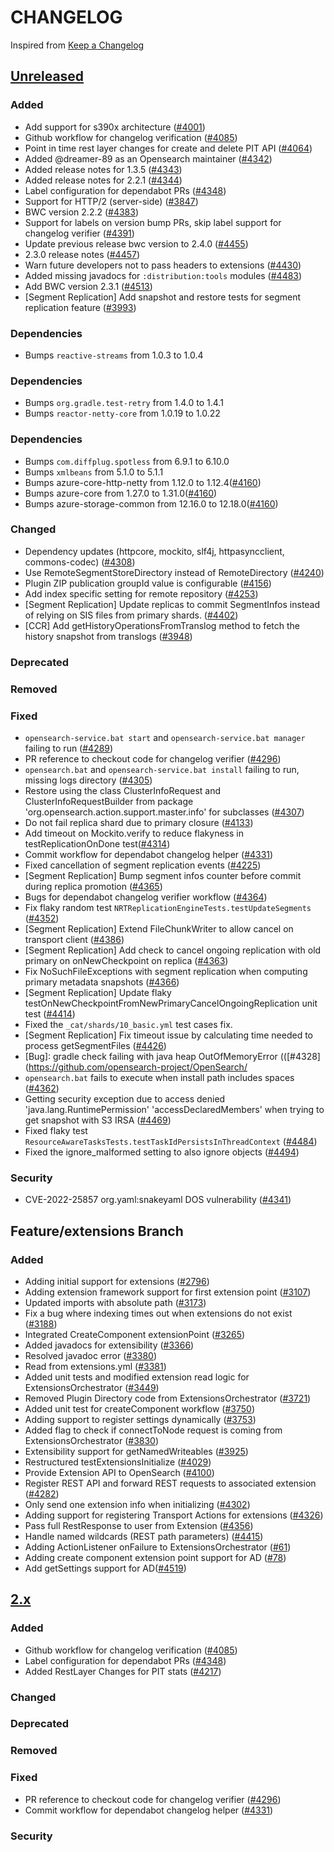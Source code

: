 # CHANGELOG
Inspired from [Keep a Changelog](https://keepachangelog.com/en/1.0.0/)

## [Unreleased]
### Added
- Add support for s390x architecture ([#4001](https://github.com/opensearch-project/OpenSearch/pull/4001))
- Github workflow for changelog verification ([#4085](https://github.com/opensearch-project/OpenSearch/pull/4085))
- Point in time rest layer changes for create and delete PIT API ([#4064](https://github.com/opensearch-project/OpenSearch/pull/4064))
- Added @dreamer-89 as an Opensearch maintainer ([#4342](https://github.com/opensearch-project/OpenSearch/pull/4342))
- Added release notes for 1.3.5 ([#4343](https://github.com/opensearch-project/OpenSearch/pull/4343))
- Added release notes for 2.2.1 ([#4344](https://github.com/opensearch-project/OpenSearch/pull/4344))
- Label configuration for dependabot PRs ([#4348](https://github.com/opensearch-project/OpenSearch/pull/4348))
- Support for HTTP/2 (server-side) ([#3847](https://github.com/opensearch-project/OpenSearch/pull/3847))
- BWC version 2.2.2 ([#4383](https://github.com/opensearch-project/OpenSearch/pull/4383))
- Support for labels on version bump PRs, skip label support for changelog verifier ([#4391](https://github.com/opensearch-project/OpenSearch/pull/4391))
- Update previous release bwc version to 2.4.0 ([#4455](https://github.com/opensearch-project/OpenSearch/pull/4455))
- 2.3.0 release notes ([#4457](https://github.com/opensearch-project/OpenSearch/pull/4457))
- Warn future developers not to pass headers to extensions ([#4430](https://github.com/opensearch-project/OpenSearch/pull/4430))
- Added missing javadocs for `:distribution:tools` modules ([#4483](https://github.com/opensearch-project/OpenSearch/pull/4483))
- Add BWC version 2.3.1 ([#4513](https://github.com/opensearch-project/OpenSearch/pull/4513))
- [Segment Replication] Add snapshot and restore tests for segment replication feature ([#3993](https://github.com/opensearch-project/OpenSearch/pull/3993))

### Dependencies
- Bumps `reactive-streams` from 1.0.3 to 1.0.4

### Dependencies
- Bumps `org.gradle.test-retry` from 1.4.0 to 1.4.1
- Bumps `reactor-netty-core` from 1.0.19 to 1.0.22

### Dependencies
- Bumps `com.diffplug.spotless` from 6.9.1 to 6.10.0
- Bumps `xmlbeans` from 5.1.0 to 5.1.1
- Bumps azure-core-http-netty from 1.12.0 to 1.12.4([#4160](https://github.com/opensearch-project/OpenSearch/pull/4160))
- Bumps azure-core from 1.27.0 to 1.31.0([#4160](https://github.com/opensearch-project/OpenSearch/pull/4160))
- Bumps azure-storage-common from 12.16.0 to 12.18.0([#4160](https://github.com/opensearch-project/OpenSearch/pull/4160))

### Changed
- Dependency updates (httpcore, mockito, slf4j, httpasyncclient, commons-codec) ([#4308](https://github.com/opensearch-project/OpenSearch/pull/4308))
- Use RemoteSegmentStoreDirectory instead of RemoteDirectory ([#4240](https://github.com/opensearch-project/OpenSearch/pull/4240))
- Plugin ZIP publication groupId value is configurable ([#4156](https://github.com/opensearch-project/OpenSearch/pull/4156))
- Add index specific setting for remote repository ([#4253](https://github.com/opensearch-project/OpenSearch/pull/4253))
- [Segment Replication] Update replicas to commit SegmentInfos instead of relying on SIS files from primary shards. ([#4402](https://github.com/opensearch-project/OpenSearch/pull/4402))
- [CCR] Add getHistoryOperationsFromTranslog method to fetch the history snapshot from translogs ([#3948](https://github.com/opensearch-project/OpenSearch/pull/3948))

### Deprecated

### Removed

### Fixed
- `opensearch-service.bat start` and `opensearch-service.bat manager` failing to run ([#4289](https://github.com/opensearch-project/OpenSearch/pull/4289))
- PR reference to checkout code for changelog verifier ([#4296](https://github.com/opensearch-project/OpenSearch/pull/4296))
- `opensearch.bat` and `opensearch-service.bat install` failing to run, missing logs directory ([#4305](https://github.com/opensearch-project/OpenSearch/pull/4305))
- Restore using the class ClusterInfoRequest and ClusterInfoRequestBuilder from package 'org.opensearch.action.support.master.info' for subclasses ([#4307](https://github.com/opensearch-project/OpenSearch/pull/4307))
- Do not fail replica shard due to primary closure ([#4133](https://github.com/opensearch-project/OpenSearch/pull/4133))
- Add timeout on Mockito.verify to reduce flakyness in testReplicationOnDone test([#4314](https://github.com/opensearch-project/OpenSearch/pull/4314))
- Commit workflow for dependabot changelog helper ([#4331](https://github.com/opensearch-project/OpenSearch/pull/4331))
- Fixed cancellation of segment replication events ([#4225](https://github.com/opensearch-project/OpenSearch/pull/4225))
- [Segment Replication] Bump segment infos counter before commit during replica promotion ([#4365](https://github.com/opensearch-project/OpenSearch/pull/4365))
- Bugs for dependabot changelog verifier workflow ([#4364](https://github.com/opensearch-project/OpenSearch/pull/4364))
- Fix flaky random test `NRTReplicationEngineTests.testUpdateSegments` ([#4352](https://github.com/opensearch-project/OpenSearch/pull/4352))
- [Segment Replication] Extend FileChunkWriter to allow cancel on transport client ([#4386](https://github.com/opensearch-project/OpenSearch/pull/4386))
- [Segment Replication] Add check to cancel ongoing replication with old primary on onNewCheckpoint on replica ([#4363](https://github.com/opensearch-project/OpenSearch/pull/4363))
- Fix NoSuchFileExceptions with segment replication when computing primary metadata snapshots ([#4366](https://github.com/opensearch-project/OpenSearch/pull/4366))
- [Segment Replication] Update flaky testOnNewCheckpointFromNewPrimaryCancelOngoingReplication unit test ([#4414](https://github.com/opensearch-project/OpenSearch/pull/4414))
- Fixed the `_cat/shards/10_basic.yml` test cases fix.
- [Segment Replication] Fix timeout issue by calculating time needed to process getSegmentFiles ([#4426](https://github.com/opensearch-project/OpenSearch/pull/4426))
- [Bug]: gradle check failing with java heap OutOfMemoryError (([#4328](https://github.com/opensearch-project/OpenSearch/
- `opensearch.bat` fails to execute when install path includes spaces ([#4362](https://github.com/opensearch-project/OpenSearch/pull/4362))
- Getting security exception due to access denied 'java.lang.RuntimePermission' 'accessDeclaredMembers' when trying to get snapshot with S3 IRSA ([#4469](https://github.com/opensearch-project/OpenSearch/pull/4469))
- Fixed flaky test `ResourceAwareTasksTests.testTaskIdPersistsInThreadContext` ([#4484](https://github.com/opensearch-project/OpenSearch/pull/4484))
- Fixed the ignore_malformed setting to also ignore objects ([#4494](https://github.com/opensearch-project/OpenSearch/pull/4494))

### Security
- CVE-2022-25857 org.yaml:snakeyaml DOS vulnerability ([#4341](https://github.com/opensearch-project/OpenSearch/pull/4341))

## Feature/extensions Branch

### Added
 - Adding initial support for extensions ([#2796](https://github.com/opensearch-project/OpenSearch/pull/2796))
 - Adding extension framework support for first extension point ([#3107](https://github.com/opensearch-project/OpenSearch/pull/3107))
 - Updated imports with absolute path ([#3173](https://github.com/opensearch-project/OpenSearch/pull/3173))
 - Fix a bug where indexing times out when extensions do not exist ([#3188](https://github.com/opensearch-project/OpenSearch/pull/3188))
 - Integrated CreateComponent extensionPoint ([#3265](https://github.com/opensearch-project/OpenSearch/pull/3265))
 - Added javadocs for extensibility ([#3366](https://github.com/opensearch-project/OpenSearch/pull/3366))
 - Resolved javadoc error ([#3380](https://github.com/opensearch-project/OpenSearch/pull/3380))
 - Read from extensions.yml ([#3381](https://github.com/opensearch-project/OpenSearch/pull/3381))
 - Added unit tests and modified extension read logic for ExtensionsOrchestrator ([#3449](https://github.com/opensearch-project/OpenSearch/pull/3449))
 - Removed Plugin Directory code from ExtensionsOrchestrator ([#3721](https://github.com/opensearch-project/OpenSearch/pull/3721))
 - Added unit test for createComponent workflow ([#3750](https://github.com/opensearch-project/OpenSearch/pull/3750))
 - Adding support to register settings dynamically ([#3753](https://github.com/opensearch-project/OpenSearch/pull/3753))
 - Added flag to check if connectToNode request is coming from ExtensionsOrchestrator ([#3830](https://github.com/opensearch-project/OpenSearch/pull/3830))
 - Extensibility support for getNamedWriteables ([#3925](https://github.com/opensearch-project/OpenSearch/pull/3925))
 - Restructured testExtensionsInitialize ([#4029](https://github.com/opensearch-project/OpenSearch/pull/4029))
 - Provide Extension API to OpenSearch ([#4100](https://github.com/opensearch-project/OpenSearch/pull/4100))
 - Register REST API and forward REST requests to associated extension ([#4282](https://github.com/opensearch-project/OpenSearch/pull/4282))
 - Only send one extension info when initializing ([#4302](https://github.com/opensearch-project/OpenSearch/pull/4302))
 - Adding support for registering Transport Actions for extensions ([#4326](https://github.com/opensearch-project/OpenSearch/pull/4326))
 - Pass full RestResponse to user from Extension ([#4356](https://github.com/opensearch-project/OpenSearch/pull/4356))
 - Handle named wildcards (REST path parameters) ([#4415](https://github.com/opensearch-project/OpenSearch/pull/4415))
 - Adding ActionListener onFailure to ExtensionsOrchestrator ([#61](https://github.com/opensearch-project/opensearch-sdk/issues/61))
 - Adding create component extension point support for AD ([#78](https://github.com/opensearch-project/opensearch-sdk-java/issues/78))
 - Add getSettings support for AD([#4519](https://github.com/opensearch-project/OpenSearch/pull/4519))

## [2.x]
### Added
- Github workflow for changelog verification ([#4085](https://github.com/opensearch-project/OpenSearch/pull/4085))
- Label configuration for dependabot PRs ([#4348](https://github.com/opensearch-project/OpenSearch/pull/4348))
- Added RestLayer Changes for PIT stats ([#4217](https://github.com/opensearch-project/OpenSearch/pull/4217))

### Changed

### Deprecated

### Removed

### Fixed
- PR reference to checkout code for changelog verifier ([#4296](https://github.com/opensearch-project/OpenSearch/pull/4296))
- Commit workflow for dependabot changelog helper ([#4331](https://github.com/opensearch-project/OpenSearch/pull/4331))

### Security


[Unreleased]: https://github.com/opensearch-project/OpenSearch/compare/2.2.0...HEAD
[2.x]: https://github.com/opensearch-project/OpenSearch/compare/2.2.0...2.x

